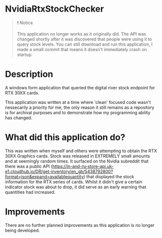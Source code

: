 # NvidiaRtxStockChecker

> ❗ Notice
> 
> This application no longer works as it originally did. The API was changed shortly after it was discovered that people were using it to query stock levels.
> You can still download and run this application, I made a small commit that means it doesn't immediately crash on startup. 

# Description
A windows form application that queried the digital river stock endpoint for RTX 30XX cards. 

This application was written at a time where 'clean' focused code 
wasn't nessecarily a priority for me, the only reason it still remains as a repository is for archival purposes and to demonstrate how my programming ability
has changed.

# What did this application do?
This was written when myself and others were attempting to obtain the RTX 30XX Graphics cards. Stock was released in EXTREMELY small amounts and at seemingly random times.
It surfaced on the Nvidia subreddit that there was a public API (https://in-and-ru-store-api.uk-e1.cloudhub.io/DR/get-inventory/en_gb/5438792800?format=json&expand=availablequantity) that displayed
the stock information for the RTX series of cards. Whilst it didn't give a certain indicator stock was about to drop, it did serve as an early warning that quantities had increased.

# Improvements
There are no further planned improvements as this application is no longer being developed.
